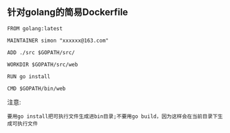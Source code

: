针对golang的简易Dockerfile
-----
```
FROM golang:latest

MAINTAINER simon "xxxxxx@163.com"

ADD ./src $GOPATH/src/

WORKDIR $GOPATH/src/web

RUN go install

CMD $GOPATH/bin/web
```
注意:
```
要用go install把可执行文件生成进bin目录;不要用go build，因为这样会在当前目录下生成可执行文件
```
